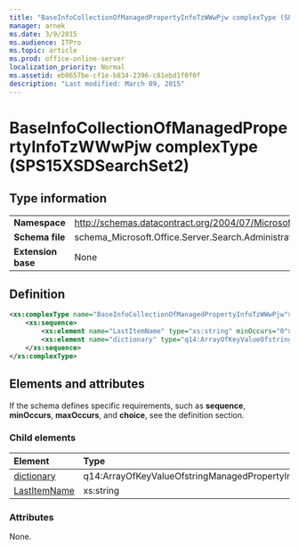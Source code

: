 ```yaml
---
title: "BaseInfoCollectionOfManagedPropertyInfoTzWWwPjw complexType (SPS15XSDSearchSet2)"
manager: arnek
ms.date: 3/9/2015
ms.audience: ITPro
ms.topic: article
ms.prod: office-online-server
localization_priority: Normal
ms.assetid: eb0657be-cf1e-b834-2396-c81ebd1f0f0f
description: "Last modified: March 09, 2015"
---
```


# BaseInfoCollectionOfManagedPropertyInfoTzWWwPjw complexType (SPS15XSDSearchSet2)

 
  
## Type information

|||
|:-----|:-----|
|**Namespace** <br/> |http://schemas.datacontract.org/2004/07/Microsoft.Office.Server.Search.Administration  <br/> |
|**Schema file** <br/> |schema_Microsoft.Office.Server.Search.Administration.xsd  <br/> |
|**Extension base** <br/> |None  <br/> |
   
## Definition

```XML
<xs:complexType name="BaseInfoCollectionOfManagedPropertyInfoTzWWwPjw">
    <xs:sequence>
        <xs:element name="LastItemName" type="xs:string" minOccurs="0"></xs:element>
        <xs:element name="dictionary" type="q14:ArrayOfKeyValueOfstringManagedPropertyInfoy6h3NzC8" minOccurs="0"></xs:element>
    </xs:sequence>
</xs:complexType>

```

## Elements and attributes

If the schema defines specific requirements, such as **sequence**, **minOccurs**, **maxOccurs**, and **choice**, see the definition section. 
  
### Child elements

|**Element**|**Type**|**Description**|
|:-----|:-----|:-----|
|[dictionary](dictionary-element-baseinfocollectionofmanagedpropertyinfotzwwwpjw-complextypesp.md) <br/> |q14:ArrayOfKeyValueOfstringManagedPropertyInfoy6h3NzC8  <br/> ||
|[LastItemName](lastitemname-element-baseinfocollectionofmanagedpropertyinfotzwwwpjw-complextype.md) <br/> |xs:string  <br/> ||
   
### Attributes

None.
  

